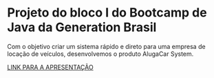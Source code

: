 # Projeto do bloco I do Bootcamp de Java da Generation Brasil
Com o objetivo criar um sistema rápido e direto para uma empresa de locação de veículos, desenvolvemos o produto AlugaCar System.

<a href="https://www.canva.com/design/DAEwGV7grE4/47sSeMg5qsGiEf1snvheeQ/view?utm_content=DAEwGV7grE4&utm_campaign=designshare&utm_medium=link&utm_source=publishpresent#1">LINK PARA A APRESENTAÇÃO</a></p>

